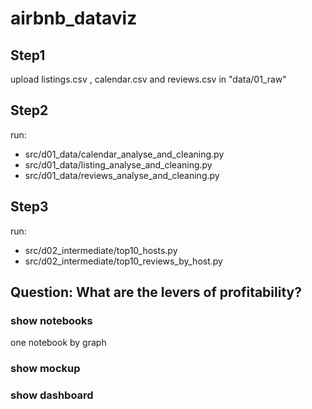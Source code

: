 # airbnb_dataviz

## Step1

upload listings.csv , calendar.csv and reviews.csv in "data/01_raw"

## Step2

run:
  - src/d01_data/calendar_analyse_and_cleaning.py
  - src/d01_data/listing_analyse_and_cleaning.py
  - src/d01_data/reviews_analyse_and_cleaning.py

## Step3

run:
  - src/d02_intermediate/top10_hosts.py
  - src/d02_intermediate/top10_reviews_by_host.py


## Question: What are the levers of profitability?

### show notebooks
  one notebook by graph
 
### show mockup

### show dashboard
